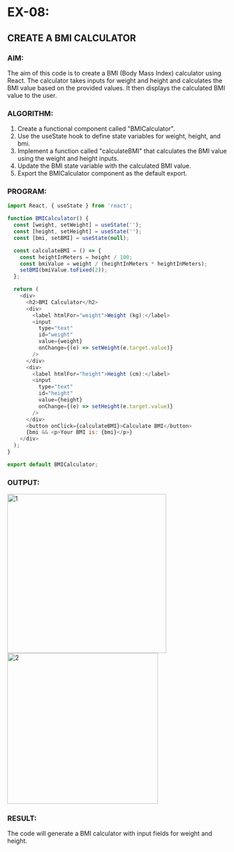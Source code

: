# EX-08: 
## CREATE A BMI CALCULATOR
### AIM:
The aim of this code is to create a BMI (Body Mass Index) calculator using React. The calculator takes inputs for weight and height and calculates the BMI value based on the provided values. It then displays the calculated BMI value to the user.
### ALGORITHM:
1. Create a functional component called "BMICalculator".
2. Use the useState hook to define state variables for weight, height, and bmi.
3. Implement a function called "calculateBMI" that calculates the BMI value using the weight and height inputs.
4. Update the BMI state variable with the calculated BMI value.
5. Export the BMICalculator component as the default export.
### PROGRAM:
```javascript
import React, { useState } from 'react';

function BMICalculator() {
  const [weight, setWeight] = useState('');
  const [height, setHeight] = useState('');
  const [bmi, setBMI] = useState(null);

  const calculateBMI = () => {
    const heightInMeters = height / 100;    
    const bmiValue = weight / (heightInMeters * heightInMeters);
    setBMI(bmiValue.toFixed(2));
  };

  return (
    <div>
      <h2>BMI Calculator</h2>
      <div>
        <label htmlFor="weight">Weight (kg):</label>
        <input
          type="text"
          id="weight"
          value={weight}
          onChange={(e) => setWeight(e.target.value)}
        />
      </div>
      <div>
        <label htmlFor="height">Height (cm):</label>
        <input
          type="text"
          id="height"
          value={height}
          onChange={(e) => setHeight(e.target.value)}
        />
      </div>
      <button onClick={calculateBMI}>Calculate BMI</button>
      {bmi && <p>Your BMI is: {bmi}</p>}
    </div>
  );
}

export default BMICalculator;

```
### OUTPUT:

<img width="364" alt="1" src="https://github.com/KeerthikaNagarajan/BMI-CALCULATOR/assets/93427089/0a9a5477-f91c-4465-b24b-88754fc77076">

<img width="345" alt="2" src="https://github.com/KeerthikaNagarajan/BMI-CALCULATOR/assets/93427089/16dd2140-2cd4-4e1b-9b03-d711010090ff">

### RESULT:
The code will generate a BMI calculator with input fields for weight and height. 
